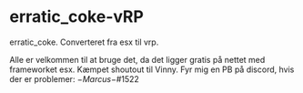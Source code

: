 # erratic_coke-vRP
erratic_coke. Converteret fra esx til vrp.

Alle er velkommen til at bruge det, da det ligger gratis på nettet med frameworket esx.
Kæmpet shoutout til Vinny.
Fyr mig en PB på discord, hvis der er problemer:
$-Marcus-$#1522
